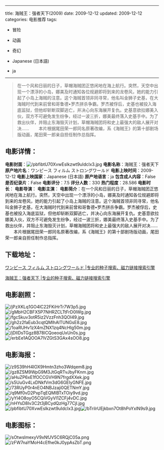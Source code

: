 
---
title: 海贼王：强者天下(2009)
date: 2009-12-12
updated: 2009-12-12
categories: 电影推荐
tags:
- 冒险
- 动画
- 奇幻

- Japanese (日本語)
- ja
---


> 在一个风和日丽的日子，草帽海贼团正悠闲地在海上航行。突然，天空中出现一个漂浮的小岛，娜美及时通知各位规避即将到来的龙卷风，她的能力引起了小岛上海贼的注意。这个海贼首领非同寻常，他名叫金狮子史基，在大海贼时代到来前曾和哥鲁德•罗杰拼杀争霸。罗杰被俘后，史基也被投入海底监狱，但他却斩断双脚逃亡，并决心向东海展开复仇。史基意欲拉娜美入伙，双方不可避免发生纷争，经过一波三折，娜美最终落入史基手中。为了救出伙伴，并阻止东海毁灭计划，草帽海贼团将和史上最强大的敌人展开对决……  　　本片根据尾田荣一郎同名原著改编，系《海贼王》的第十部剧场版动画，尾田荣一郎亲自担任制作总指挥。

## **电影详情**：

**电影封面**：<img src="https://image.tmdb.org/t/p/w200/pbfibtU70XvwEslkzwt9uIdcIx3.jpg" alt="/pbfibtU70XvwEslkzwt9uIdcIx3.jpg" title="/pbfibtU70XvwEslkzwt9uIdcIx3.jpg">
**电影名称**：海贼王：强者天下
**原产地片名**：ワンピース フィルム ストロングワールド
**电影上映时间**：2009-12-12
**电影上映国家**：Japanese (日本語)
**原产地语言**：ja
**包含成人内容**：False
**是否纪录片**：False
**电影评分**：7.5
**评分人数**：330
**热门程度**：28.586
**电影时长**：
**电影导演**：
**电影主演**：
**电影简介**：在一个风和日丽的日子，草帽海贼团正悠闲地在海上航行。突然，天空中出现一个漂浮的小岛，娜美及时通知各位规避即将到来的龙卷风，她的能力引起了小岛上海贼的注意。这个海贼首领非同寻常，他名叫金狮子史基，在大海贼时代到来前曾和哥鲁德•罗杰拼杀争霸。罗杰被俘后，史基也被投入海底监狱，但他却斩断双脚逃亡，并决心向东海展开复仇。史基意欲拉娜美入伙，双方不可避免发生纷争，经过一波三折，娜美最终落入史基手中。为了救出伙伴，并阻止东海毁灭计划，草帽海贼团将和史上最强大的敌人展开对决……  　　本片根据尾田荣一郎同名原著改编，系《海贼王》的第十部剧场版动画，尾田荣一郎亲自担任制作总指挥。

## **下载地址**：
[ワンピース フィルム ストロングワールド |专业的种子搜索、磁力链接搜索引擎](https://movie.amd794.com:2083/?search=%E3%83%AF%E3%83%B3%E3%83%94%E3%83%BC%E3%82%B9%20%E3%83%95%E3%82%A3%E3%83%AB%E3%83%A0%20%E3%82%B9%E3%83%88%E3%83%AD%E3%83%B3%E3%82%B0%E3%83%AF%E3%83%BC%E3%83%AB%E3%83%89&ordering=&mode=match_phrase&page_size=10&page=1)

[海贼王：强者天下 |专业的种子搜索、磁力链接搜索引擎](https://movie.amd794.com:2083/?search=%E6%B5%B7%E8%B4%BC%E7%8E%8B%EF%BC%9A%E5%BC%BA%E8%80%85%E5%A4%A9%E4%B8%8B&ordering=&mode=match_phrase&page_size=10&page=1)
 

## **电影剧照**：
<img src="https://image.tmdb.org/t/p/original/jPzXKLq1GO4lC22FKiHrTr7W3p5.jpg" alt="/jPzXKLq1GO4lC22FKiHrTr7W3p5.jpg" title="/jPzXKLq1GO4lC22FKiHrTr7W3p5.jpg"><img src="https://image.tmdb.org/t/p/original/gMbH2CBFX5P7NHRZCLTtFrD0lWg.jpg" alt="/gMbH2CBFX5P7NHRZCLTtFrD0lWg.jpg" title="/gMbH2CBFX5P7NHRZCLTtFrD0lWg.jpg"><img src="https://image.tmdb.org/t/p/original/fgcSkuv3otR5iz2VzzFnh3QOI49.jpg" alt="/fgcSkuv3otR5iz2VzzFnh3QOI49.jpg" title="/fgcSkuv3otR5iz2VzzFnh3QOI49.jpg"><img src="https://image.tmdb.org/t/p/original/gh2z2faEub3cqtQMlhAlTUNGsE8.jpg" alt="/gh2z2faEub3cqtQMlhAlTUNGsE8.jpg" title="/gh2z2faEub3cqtQMlhAlTUNGsE8.jpg"><img src="https://image.tmdb.org/t/p/original/1oaRUHv1zX4mZNX1zq4NcHIg50m.jpg" alt="/1oaRUHv1zX4mZNX1zq4NcHIg50m.jpg" title="/1oaRUHv1zX4mZNX1zq4NcHIg50m.jpg"><img src="https://image.tmdb.org/t/p/original/jDIlDsTGgz8B78lCQoeoqUxUn0s.jpg" alt="/jDIlDsTGgz8B78lCQoeoqUxUn0s.jpg" title="/jDIlDsTGgz8B78lCQoeoqUxUn0s.jpg"><img src="https://image.tmdb.org/t/p/original/erbEe1AQOOA7lVZGtS3GAx4sOO8.jpg" alt="/erbEe1AQOOA7lVZGtS3GAx4sOO8.jpg" title="/erbEe1AQOOA7lVZGtS3GAx4sOO8.jpg">

## **电影海报**：
<img src="https://image.tmdb.org/t/p/original/z9S39hH4IOX9Hmtn3zho3Wdqem8.jpg" alt="/z9S39hH4IOX9Hmtn3zho3Wdqem8.jpg" title="/z9S39hH4IOX9Hmtn3zho3Wdqem8.jpg"><img src="https://image.tmdb.org/t/p/original/gz8ZSM9WpG9M3JtGqRTvJbyFKnm.jpg" alt="/gz8ZSM9WpG9M3JtGqRTvJbyFKnm.jpg" title="/gz8ZSM9WpG9M3JtGqRTvJbyFKnm.jpg"><img src="https://image.tmdb.org/t/p/original/aHuZP6xE1fOCCGVH9N7frgdXXek.jpg" alt="/aHuZP6xE1fOCCGVH9N7frgdXXek.jpg" title="/aHuZP6xE1fOCCGVH9N7frgdXXek.jpg"><img src="https://image.tmdb.org/t/p/original/s5UuGv4LxDNkfVm3dG6GEIyGNFE.jpg" alt="/s5UuGv4LxDNkfVm3dG6GEIyGNFE.jpg" title="/s5UuGv4LxDNkfVm3dG6GEIyGNFE.jpg"><img src="https://image.tmdb.org/t/p/original/73RUyP0r4nEO4NBJzaji0QETNmY.jpg" alt="/73RUyP0r4nEO4NBJzaji0QETNmY.jpg" title="/73RUyP0r4nEO4NBJzaji0QETNmY.jpg"><img src="https://image.tmdb.org/t/p/original/q9Mf0vD2PxpTqEQMIBTxTOiy9vd.jpg" alt="/q9Mf0vD2PxpTqEQMIBTxTOiy9vd.jpg" title="/q9Mf0vD2PxpTqEQMIBTxTOiy9vd.jpg"><img src="https://image.tmdb.org/t/p/original/yYl4O8oyO5CQiVGyVl1ZCFj4vDC.jpg" alt="/yYl4O8oyO5CQiVGyVl1ZCFj4vDC.jpg" title="/yYl4O8oyO5CQiVGyVl1ZCFj4vDC.jpg"><img src="https://image.tmdb.org/t/p/original/nHYsD8Iv3C2t3jBCydQzHg77Cjl.jpg" alt="/nHYsD8Iv3C2t3jBCydQzHg77Cjl.jpg" title="/nHYsD8Iv3C2t3jBCydQzHg77Cjl.jpg"><img src="https://image.tmdb.org/t/p/original/pbfibtU70XvwEslkzwt9uIdcIx3.jpg" alt="/pbfibtU70XvwEslkzwt9uIdcIx3.jpg" title="/pbfibtU70XvwEslkzwt9uIdcIx3.jpg"><img src="https://image.tmdb.org/t/p/original/bTrilrUEjkbxn7Ot8hPoYxlN9s9.jpg" alt="/bTrilrUEjkbxn7Ot8hPoYxlN9s9.jpg" title="/bTrilrUEjkbxn7Ot8hPoYxlN9s9.jpg">

## **电影图标**：
<img src="https://image.tmdb.org/t/p/original/sOtwslmexyV9xNfJV5C6RQjC05a.png" alt="/sOtwslmexyV9xNfJV5C6RQjC05a.png" title="/sOtwslmexyV9xNfJV5C6RQjC05a.png"><img src="https://image.tmdb.org/t/p/original/zFW7naYMoH4cEfhe0kJ0ypAsZbT.png" alt="/zFW7naYMoH4cEfhe0kJ0ypAsZbT.png" title="/zFW7naYMoH4cEfhe0kJ0ypAsZbT.png">
